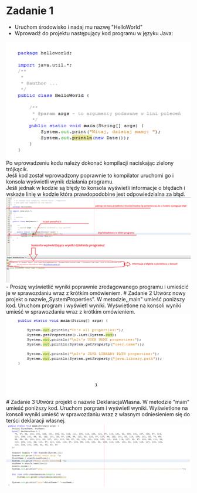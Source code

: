 # Zadanie 1
- Uruchom środowisko i nadaj mu nazwę "HelloWorld"
- Wprowadź do projektu następujący kod programu w języku Java:
<img src="https://github.com/Prawy126/Java/blob/main/Laby/lab1/Kod.png">
Po wprowadzeniu kodu należy dokonać kompilacji naciskając zielony trójkącik.<br>
Jeśli kod został wprowadzony poprawnie to kompilator uruchomi go i konsola wyświetli wynik działania programu.<br>
Jeśli jednak w kodzie są błędy to konsola wyświetli informacje o błędach i wskaże linię w kodzie która prawdopodobine jest odpowiedzialna za błąd.
<img src="https://github.com/Prawy126/Java/blob/main/Laby/lab1/Poprawa.png"><br>
- Proszę wyświetlić wyniki poprawnie zredagowanego programu i umieścić je w sprawozdaniu wraz z krótkim omówieniem.
# Zadanie 2
Utwórz nowy projekt o nazwie,,SystemProperties". W metodzie,,main" umieść poniższy kod. 
Uruchom program i wyświetl wyniki. Wyświetlone na konsoli wyniki umieść w sprawozdaniu wraz 
z krótkim omówieniem.
<img src="https://github.com/Prawy126/Java/blob/main/Laby/lab1/zadanie2.png">
# Zadanie 3
Utwórz projekt o nazwie DeklaracjaWlasna. W metodzie "main" umieść poniższy kod.
Uruchom porgram i wyświetl wyniki. Wyświetlone na konsoli wyniki umieść w sprawozdaniu
wraz z własnym odniesieniem się do terści deklaracji własnej.
<img src="https://github.com/Prawy126/Java/blob/main/Laby/lab1/Deklaracja%20.png">
